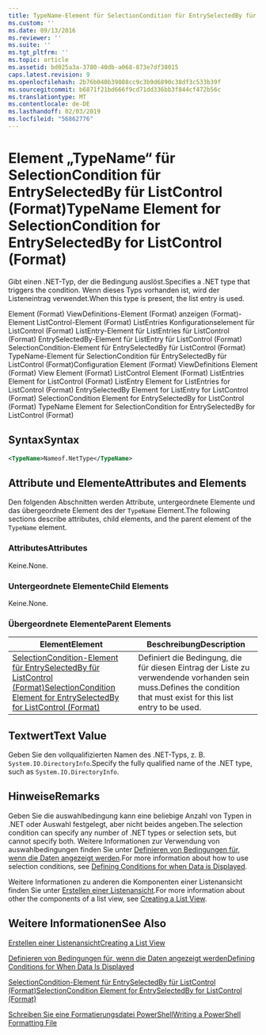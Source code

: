 ```yaml
---
title: TypeName-Element für SelectionCondition für EntrySelectedBy für ListControl (Format) | Microsoft-Dokumentation
ms.custom: ''
ms.date: 09/13/2016
ms.reviewer: ''
ms.suite: ''
ms.tgt_pltfrm: ''
ms.topic: article
ms.assetid: bd025a3a-3780-40db-a068-873e7df38015
caps.latest.revision: 9
ms.openlocfilehash: 2b76b040b39088cc9c3b9d6890c38df3c533b39f
ms.sourcegitcommit: b6871f21bd666f9cd71dd336bb3f844cf472b56c
ms.translationtype: MT
ms.contentlocale: de-DE
ms.lasthandoff: 02/03/2019
ms.locfileid: "56862776"
---
```

# <a name="typename-element-for-selectioncondition-for-entryselectedby-for-listcontrol-format"></a><span data-ttu-id="95a09-102">Element „TypeName“ für SelectionCondition für EntrySelectedBy für ListControl (Format)</span><span class="sxs-lookup"><span data-stu-id="95a09-102">TypeName Element for SelectionCondition for EntrySelectedBy for ListControl (Format)</span></span>

<span data-ttu-id="95a09-103">Gibt einen .NET-Typ, der die Bedingung auslöst.</span><span class="sxs-lookup"><span data-stu-id="95a09-103">Specifies a .NET type that triggers the condition.</span></span> <span data-ttu-id="95a09-104">Wenn dieses Typs vorhanden ist, wird der Listeneintrag verwendet.</span><span class="sxs-lookup"><span data-stu-id="95a09-104">When this type is present, the list entry is used.</span></span>

<span data-ttu-id="95a09-105">Element (Format) ViewDefinitions-Element (Format) anzeigen (Format)-Element ListControl-Element (Format) ListEntries Konfigurationselement für ListControl (Format) ListEntry-Element für ListEntries für ListControl (Format) EntrySelectedBy-Element für ListEntry für ListControl (Format) SelectionCondition-Element für EntrySelectedBy für ListControl (Format) TypeName-Element für SelectionCondition für EntrySelectedBy für ListControl (Format)</span><span class="sxs-lookup"><span data-stu-id="95a09-105">Configuration Element (Format) ViewDefinitions Element (Format) View Element (Format) ListControl Element (Format) ListEntries Element for ListControl (Format) ListEntry Element for ListEntries for ListControl (Format) EntrySelectedBy Element for ListEntry for ListControl (Format) SelectionCondition Element for EntrySelectedBy for ListControl (Format) TypeName Element for SelectionCondition for EntrySelectedBy for ListControl (Format)</span></span>

## <a name="syntax"></a><span data-ttu-id="95a09-106">Syntax</span><span class="sxs-lookup"><span data-stu-id="95a09-106">Syntax</span></span>

```xml
<TypeName>Nameof.NetType</TypeName>
```

## <a name="attributes-and-elements"></a><span data-ttu-id="95a09-107">Attribute und Elemente</span><span class="sxs-lookup"><span data-stu-id="95a09-107">Attributes and Elements</span></span>

<span data-ttu-id="95a09-108">Den folgenden Abschnitten werden Attribute, untergeordnete Elemente und das übergeordnete Element des der `TypeName` Element.</span><span class="sxs-lookup"><span data-stu-id="95a09-108">The following sections describe attributes, child elements, and the parent element of the `TypeName` element.</span></span>

### <a name="attributes"></a><span data-ttu-id="95a09-109">Attributes</span><span class="sxs-lookup"><span data-stu-id="95a09-109">Attributes</span></span>

<span data-ttu-id="95a09-110">Keine.</span><span class="sxs-lookup"><span data-stu-id="95a09-110">None.</span></span>

### <a name="child-elements"></a><span data-ttu-id="95a09-111">Untergeordnete Elemente</span><span class="sxs-lookup"><span data-stu-id="95a09-111">Child Elements</span></span>

<span data-ttu-id="95a09-112">Keine.</span><span class="sxs-lookup"><span data-stu-id="95a09-112">None.</span></span>

### <a name="parent-elements"></a><span data-ttu-id="95a09-113">Übergeordnete Elemente</span><span class="sxs-lookup"><span data-stu-id="95a09-113">Parent Elements</span></span>

|<span data-ttu-id="95a09-114">Element</span><span class="sxs-lookup"><span data-stu-id="95a09-114">Element</span></span>|<span data-ttu-id="95a09-115">Beschreibung</span><span class="sxs-lookup"><span data-stu-id="95a09-115">Description</span></span>|
|-------------|-----------------|
|[<span data-ttu-id="95a09-116">SelectionCondition-Element für EntrySelectedBy für ListControl (Format)</span><span class="sxs-lookup"><span data-stu-id="95a09-116">SelectionCondition Element for EntrySelectedBy for ListControl (Format)</span></span>](./selectioncondition-element-for-entryselectedby-for-listcontrol-format.md)|<span data-ttu-id="95a09-117">Definiert die Bedingung, die für diesen Eintrag der Liste zu verwendende vorhanden sein muss.</span><span class="sxs-lookup"><span data-stu-id="95a09-117">Defines the condition that must exist for this list entry to be used.</span></span>|

## <a name="text-value"></a><span data-ttu-id="95a09-118">Textwert</span><span class="sxs-lookup"><span data-stu-id="95a09-118">Text Value</span></span>

<span data-ttu-id="95a09-119">Geben Sie den vollqualifizierten Namen des .NET-Typs, z. B. `System.IO.DirectoryInfo`.</span><span class="sxs-lookup"><span data-stu-id="95a09-119">Specify the fully qualified name of the .NET type, such as `System.IO.DirectoryInfo`.</span></span>

## <a name="remarks"></a><span data-ttu-id="95a09-120">Hinweise</span><span class="sxs-lookup"><span data-stu-id="95a09-120">Remarks</span></span>

<span data-ttu-id="95a09-121">Geben Sie die auswahlbedingung kann eine beliebige Anzahl von Typen in .NET oder Auswahl festgelegt, aber nicht beides angeben.</span><span class="sxs-lookup"><span data-stu-id="95a09-121">The selection condition can specify any number of .NET types or selection sets, but cannot specify both.</span></span> <span data-ttu-id="95a09-122">Weitere Informationen zur Verwendung von auswahlbedingungen finden Sie unter [Definieren von Bedingungen für, wenn die Daten angezeigt werden](./defining-conditions-for-displaying-data.md).</span><span class="sxs-lookup"><span data-stu-id="95a09-122">For more information about how to use selection conditions, see [Defining Conditions for when Data is Displayed](./defining-conditions-for-displaying-data.md).</span></span>

<span data-ttu-id="95a09-123">Weitere Informationen zu anderen die Komponenten einer Listenansicht finden Sie unter [Erstellen einer Listenansicht](./creating-a-list-view.md).</span><span class="sxs-lookup"><span data-stu-id="95a09-123">For more information about other the components of a list view, see [Creating a List View](./creating-a-list-view.md).</span></span>

## <a name="see-also"></a><span data-ttu-id="95a09-124">Weitere Informationen</span><span class="sxs-lookup"><span data-stu-id="95a09-124">See Also</span></span>

[<span data-ttu-id="95a09-125">Erstellen einer Listenansicht</span><span class="sxs-lookup"><span data-stu-id="95a09-125">Creating a List View</span></span>](./creating-a-list-view.md)

[<span data-ttu-id="95a09-126">Definieren von Bedingungen für, wenn die Daten angezeigt werden</span><span class="sxs-lookup"><span data-stu-id="95a09-126">Defining Conditions for When Data Is Displayed</span></span>](./defining-conditions-for-displaying-data.md)

[<span data-ttu-id="95a09-127">SelectionCondition-Element für EntrySelectedBy für ListControl (Format)</span><span class="sxs-lookup"><span data-stu-id="95a09-127">SelectionCondition Element for EntrySelectedBy for ListControl (Format)</span></span>](./selectioncondition-element-for-entryselectedby-for-listcontrol-format.md)

[<span data-ttu-id="95a09-128">Schreiben Sie eine Formatierungsdatei PowerShell</span><span class="sxs-lookup"><span data-stu-id="95a09-128">Writing a PowerShell Formatting File</span></span>](./writing-a-powershell-formatting-file.md)
